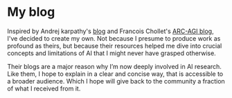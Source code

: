 # My blog

Inspired by Andrej karpathy's [blog](https://karpathy.github.io/) and Francois Chollet's [ARC-AGI blog](https://arcprize.org/), I've decided to create my own.
Not because I presume to produce work as profound as theirs, but because their resources helped me dive into crucial concepts and limitations of AI that I might never have grasped otherwise.

Their blogs are a major reason why I’m now deeply involved in AI research. Like them, I hope to explain in a clear and concise way, that is accessible to a broader audience. Which I hope will give back to the community a fraction of what I received from it.




